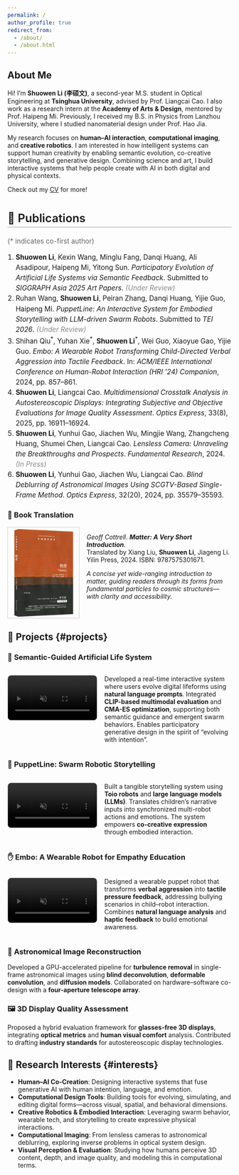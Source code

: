 ```yaml
---
permalink: /
author_profile: true
redirect_from: 
  - /about/
  - /about.html
---
```


<h2 id="about-me">About Me</h2>

Hi! I’m **Shuowen Li (李硕文)**, a second-year M.S. student in Optical Engineering at **Tsinghua University**, advised by Prof. Liangcai Cao. I also work as a research intern at the **Academy of Arts & Design**, mentored by Prof. Haipeng Mi. Previously, I received my B.S. in Physics from Lanzhou University, where I studied nanomaterial design under Prof. Hao Jia.

My research focuses on **human–AI interaction**, **computational imaging**, and **creative robotics**. I am interested in how intelligent systems can support human creativity by enabling semantic evolution, co-creative storytelling, and generative design. Combining science and art, I build interactive systems that help people create with AI in both digital and physical contexts.

Check out my [CV](../assets/CV_Shuowen_Li.pdf) for more!




<h2 style="font-size: 1.6rem; font-weight: 600; border-bottom: 2px solid #ccc; padding-bottom: 4px; margin-top: 40px;">📄 Publications</h2>
<p style="font-size: 0.95rem; color: #666;">(* indicates co-first author)</p>

<ol style="font-size: 0.96rem; line-height: 1.5; padding-left: 1.2em; margin-top: 6px;">
  <li><strong>Shuowen Li</strong>, Kexin Wang, Minglu Fang, Danqi Huang, Ali Asadipour, Haipeng Mi, Yitong Sun. <em>Participatory Evolution of Artificial Life Systems via Semantic Feedback</em>. Submitted to <em>SIGGRAPH Asia 2025 Art Papers</em>. <span style="color: #888;"><em>(Under Review)</em></span></li>
  <li>Ruhan Wang, <strong>Shuowen Li</strong>, Peiran Zhang, Danqi Huang, Yijie Guo, Haipeng Mi. <em>PuppetLine: An Interactive System for Embodied Storytelling with LLM-driven Swarm Robots</em>. Submitted to <em>TEI 2026</em>. <span style="color: #888;"><em>(Under Review)</em></span></li>
  <li>Shihan Qiu<sup>*</sup>, Yuhan Xie<sup>*</sup>, <strong>Shuowen Li</strong><sup>*</sup>, Wei Guo, Xiaoyue Gao, Yijie Guo. <em>Embo: A Wearable Robot Transforming Child-Directed Verbal Aggression into Tactile Feedback</em>. In: <em>ACM/IEEE International Conference on Human-Robot Interaction (HRI '24) Companion</em>, 2024, pp. 857–861.</li>
  <li><strong>Shuowen Li</strong>, Liangcai Cao. <em>Multidimensional Crosstalk Analysis in Autostereoscopic Displays: Integrating Subjective and Objective Evaluations for Image Quality Assessment</em>. <em>Optics Express</em>, 33(8), 2025, pp. 16911–16924.</li>
  <li><strong>Shuowen Li</strong>, Yunhui Gao, Jiachen Wu, Mingjie Wang, Zhangcheng Huang, Shumei Chen, Liangcai Cao. <em>Lensless Camera: Unraveling the Breakthroughs and Prospects</em>. <em>Fundamental Research</em>, 2024. <span style="color: #888;"><em>(In Press)</em></span></li>
  <li><strong>Shuowen Li</strong>, Yunhui Gao, Jiachen Wu, Liangcai Cao. <em>Blind Deblurring of Astronomical Images Using SCGTV-Based Single-Frame Method</em>. <em>Optics Express</em>, 32(20), 2024, pp. 35579–35593.</li>
</ol>




### 📘 Book Translation

<div style="display: flex; align-items: flex-start; gap: 16px; margin-top: 10px;">

  <img src="/images/matter_cover.jpg" alt="Matter book cover" style="width: 160px; height: auto; border: 1px solid #ccc;">

  <div>
    <p><em>Geoff Cottrell</em>. <strong><em>Matter: A Very Short Introduction</em></strong>.<br>
    Translated by Xiang Liu, <strong>Shuowen Li</strong>, Jiageng Li.<br>
    Yilin Press, 2024. ISBN: 9787575301671.</p>
    <p><em>A concise yet wide-ranging introduction to matter, guiding readers through its forms from fundamental particles to cosmic structures—with clarity and accessibility.</em></p>
  </div>

</div>



## 🧪 Projects {#projects}

### 🧬 <strong>Semantic-Guided Artificial Life System</strong>

<div style="display: flex; align-items: flex-start; gap: 16px; margin-top: 10px;">

  <video src="/videos/semantic_life.mp4" autoplay loop muted playsinline style="width: 200px; border-radius: 8px; border: 1px solid #ccc;"></video>

  <div>
    <p>Developed a real-time interactive system where users evolve digital lifeforms using <strong>natural language prompts</strong>. Integrated <strong>CLIP-based multimodal evaluation</strong> and <strong>CMA-ES optimization</strong>, supporting both semantic guidance and emergent swarm behaviors. Enables participatory generative design in the spirit of “evolving with intention”.</p>
  </div>

</div>

### 🤖 <strong>PuppetLine: Swarm Robotic Storytelling</strong>

<div style="display: flex; align-items: flex-start; gap: 16px; margin-top: 10px;">

  <video src="/videos/toio.mp4" autoplay loop muted playsinline style="width: 200px; border-radius: 8px; border: 1px solid #ccc;"></video>

  <div>
    <p>Built a tangible storytelling system using <strong>Toio robots</strong> and <strong>large language models (LLMs)</strong>. Translates children’s narrative inputs into synchronized multi-robot actions and emotions. The system empowers <strong>co-creative expression</strong> through embodied interaction.</p>
  </div>

</div>

### ✋ <strong>Embo: A Wearable Robot for Empathy Education</strong>

<div style="display: flex; align-items: flex-start; gap: 16px; margin-top: 10px;">

  <video src="/videos/embo.mp4" autoplay loop muted playsinline style="width: 200px; border-radius: 8px; border: 1px solid #ccc;"></video>

  <div>
    <p>Designed a wearable puppet robot that transforms <strong>verbal aggression</strong> into <strong>tactile pressure feedback</strong>, addressing bullying scenarios in child–robot interaction. Combines <strong>natural language analysis</strong> and <strong>haptic feedback</strong> to build emotional awareness.</p>
  </div>

</div>



### 🌌 **Astronomical Image Reconstruction**

Developed a GPU-accelerated pipeline for **turbulence removal** in single-frame astronomical images using **blind deconvolution**, **deformable convolution**, and **diffusion models**. Collaborated on hardware–software co-design with a **four-aperture telescope array**.


### 🖼️ **3D Display Quality Assessment**

Proposed a hybrid evaluation framework for **glasses-free 3D displays**, integrating **optical metrics** and **human visual comfort** analysis. Contributed to drafting **industry standards** for autostereoscopic display technologies.




## 🎯 Research Interests {#interests}

* **Human–AI Co-Creation**: Designing interactive systems that fuse generative AI with human intention, language, and emotion.
* **Computational Design Tools**: Building tools for evolving, simulating, and editing digital forms—across visual, spatial, and behavioral dimensions.
* **Creative Robotics & Embodied Interaction**: Leveraging swarm behavior, wearable tech, and storytelling to create expressive physical interactions.
* **Computational Imaging**: From lensless cameras to astronomical deblurring, exploring inverse problems in optical system design.
* **Visual Perception & Evaluation**: Studying how humans perceive 3D content, depth, and image quality, and modeling this in computational terms.

